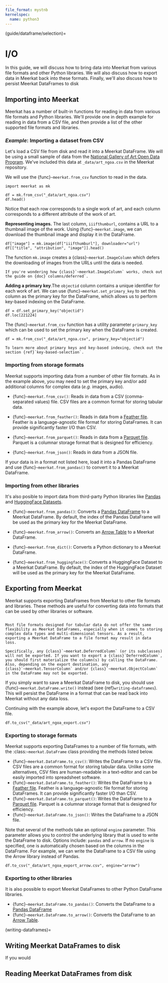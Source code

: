```yaml
---
file_format: mystnb
kernelspec:
  name: python3
---
```


(guide/dataframe/selection)=

# I/O

In this guide, we will discuss how to bring data into Meerkat from various file formats and other Python libraries. 
We will also discuss how to export data in Meerkat back into these formats. Finally, we'll also discuss how to persist Meerkat DataFrames to disk

## Importing into Meerkat

Meerkat has a number of built-in functions for reading in data from various file formats and Python libraries. 
We'll provide one in depth example for reading in data from a CSV file, and then provide a list of the other supported file formats and libraries.

### *Example*: Importing a dataset from CSV

Let's load a CSV file from disk and read it into a Meerkat DataFrame. 
We will be using a small sample of data from the [National Gallery of Art Open Data Program](https://github.com/NationalGalleryOfArt/opendata). We've included this data at `_data/art_ngoa.csv` in the Meerkat repository.

We will use the {func}`~meerkat.from_csv` function to read in the data.

```{code-cell} ipython3
import meerkat as mk

df = mk.from_csv("_data/art_ngoa.csv")
df.head()
```

 Notice that each row corresponds to a single work of art, and each column corresponds to a different attribute of the work of art. 

 **Representing images.** The last column, `iiifthumburl`, contains a URL to a thumbnail image of the work.
Using {func}`~meerkat.image`, we can download the thumbnail image and display it in the DataFrame.


```{code-cell} ipython3
df["image"] = mk.image(df["iiifthumburl"], downloader="url")
df[["title", "attribution", "image"]].head()
```
The function `mk.image` creates a {class}`~meerkat.ImageColumn` which defers the downloading of images from the URLs until the data is needed. 

```{admonition} Deferred Columns
If you're wondering how {class}`~meerkat.ImageColumn` works, check out the guide on {doc}`columns/deferred`. 
```

**Adding a primary key**.The `objectid` column contains a unique identifier for each work of art. We can use {func}`~meerkat.set_primary_key` to set this column as the primary key for the DataFrame, which allows us to perform key-based indexing on the DataFrame.

```{code-cell} ipython3
df = df.set_primary_key("objectid")
df.loc[221224]
```
The {func}`~meerkat.from_csv` function has a utility parameter `primary_key` which can be used to set the primary key when the DataFrame is created. 
```{code-cell} ipython3
df = mk.from_csv("_data/art_ngoa.csv", primary_key="objectid")
```
```{admonition} Primary Keys
To learn more about primary keys and key-based indexing, check out the section {ref}`key-based-selection`. 
```

### Importing from storage formats
Meerkat supports importing data from a number of other file formats. As in the example above, you may need to set the primary key and/or add additional columns for complex data (*e.g.* images, audio).

- {func}`~meerkat.from_csv()`: Reads in data from a CSV (comma-separated values) file. CSV files are a common format for storing tabular data.

- {func}`~meerkat.from_feather()`: Reads in data from a [Feather file](https://arrow.apache.org/docs/python/feather.html). Feather is a language-agnostic file format for storing DataFrames. It can provide significantly faster I/O than CSV. 

- {func}`~meerkat.from_parquet()`: Reads in data from a [Parquet file](https://parquet.apache.org/). Parquet is a columnar storage format that is designed for efficiency. 

- {func}`~meerkat.from_json()`: Reads in data from a JSON file. 

If your data is in a format not listed here, load it into a Pandas DataFrame and use {func}`~meerkat.from_pandas()` to convert it to a Meerkat DataFrame.

### Importing from other libraries 
It's also posible to import data from third-party Python libraries like [Pandas](https://pandas.pydata.org/) and [HuggingFace Datasets](https://huggingface.co/datasets).

- {func}`~meerkat.from_pandas()`: Converts a [Pandas DataFrame](https://pandas.pydata.org/docs/reference/api/pandas.DataFrame.html) to a Meerkat DataFrame. By default, the index of the Pandas DataFrame will be used as the primary key for the Meerkat DataFrame.

- {func}`~meerkat.from_arrow()`: Converts an [Arrow Table](https://arrow.apache.org/docs/python/generated/pyarrow.Table.html#pyarrow.Table) to a Meerkat DataFrame.

- {func}`~meerkat.from_dict()`: Converts a Python dictionary to a Meerkat DataFrame.

- {func}`~meerkat.from_huggingface()`: Converts a HuggingFace Dataset to a Meerkat DataFrame. By default, the index of the HuggingFace Dataset will be used as the primary key for the Meerkat DataFrame.



## Exporting from Meerkat
Meerkat supports exporting DataFrames from Meerkat to other file formats and libraries. These methods are useful for converting data into formats that can be used by other libraries or software.

````{warning}

Most file formats designed for tabular data do not offer the same flexibility as Meerkat DataFrames, especially when it comes to storing complex data types and multi-dimensional tensors. As a result, exporting a Meerkat DataFrame to a file format may result in data loss.

Specifically, any {class}`~meerkat.DeferredColumn` (or its subclasses) will not be exported. If you want to export a {class}`DeferredColumn`, you should first materialize the column(s) by calling the DataFrame. Also, depending on the export destination, any {class}`~meerkat.TensorColumn` and/or {class}`~meerkat.ObjectColumn` in the DataFrame may not be exported.
````

If you simply want to save a Meerkat DataFrame to disk, you should use {func}`~meerkat.DataFrame.write()` instead (see {ref}`writing-dataframes`). This will persist the DataFrame in a format that can be read back into Meerkat without any data loss.

Continuing with the example above, let's export the DataFrame to a CSV file.
    
```{code-cell} ipython3 
df.to_csv("_data/art_ngoa_export.csv")
```

### Exporting to storage formats

Meerkat supports exporting DataFrames to a number of file formats, with the :class:`~meerkat.DataFrame` class providing the methods listed below. 

- {func}`~meerkat.DataFrame.to_csv()`: Writes the DataFrame to a CSV file. CSV files are a common format for storing tabular data. Unlike some alternatives, CSV files are human-readable in a text-editor and can be easily imported into spreadsheet software.
- {func}`~meerkat.DataFrame.to_feather()`: Writes the DataFrame to a [Feather file](https://arrow.apache.org/docs/python/feather.html). Feather is a language-agnostic file format for storing DataFrames. It can provide significantly faster I/O than CSV.
- {func}`~meerkat.DataFrame.to_parquet()`: Writes the DataFrame to a [Parquet file](https://parquet.apache.org/). Parquet is a columnar storage format that is designed for efficiency.
- {func}`~meerkat.DataFrame.to_json()`: Writes the DataFrame to a JSON file.

Note that several of the methods take an optional `engine` parameter. This parameter allows you to control the underlying library that is used to write the DataFrame to disk. Options include: `pandas` and `arrow`. If no `engine` is specified, one is automatically chosen based on the columns in the DataFrame. For example, we can write the DataFrame to a CSV file using the Arrow library instead of Pandas.
```{code-cell} ipython3
df.to_csv("_data/art_ngoa_export_arrow.csv", engine="arrow")
```

### Exporting to other libraries

It is also possible to export Meerkat DataFrames to other Python DataFrame libraries. 

- {func}`~meerkat.DataFrame.to_pandas()`: Converts the DataFrame to a [Pandas DataFrame](https://pandas.pydata.org/docs/reference/api/pandas.DataFrame.html)
- {func}`~meerkat.DataFrame.to_arrow()`: Converts the DataFrame to an [Arrow Table](https://arrow.apache.org/docs/python/generated/pyarrow.Table.html#pyarrow.Table).


(writing-dataframes)=
## Writing Meerkat DataFrames to disk
If you would


## Reading Meerkat DataFrames from disk 



